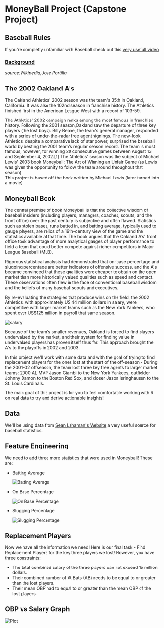 <H1>MoneyBall Project (Capstone Project)</H1>
<h2>Baseball Rules</h2>
If you're completly unfamiliar with Baseball check out this
<a href="https://youtu.be/0bKkGeROiPA">very usefull video</a>
<h3><a href="http://https://youtu.be/Tzin1DgexlE">Background</a></h3>
<i>source:Wikipedia,Jose Portilla</i><br>
<h2>The 2002 Oakland A's</h2>
<p> The Oakland Athletics' 2002 season was the team's 35th in Oakland, California. It was also the 102nd season in
franchise history. The Athletics finished first in the American League West with a record of 103-59.

The Athletics' 2002 campaign ranks among the most famous in franchise history. Following the 2001 season,Oakland
saw the departure of three key players (the lost boys). Billy Beane, the team's general manager, responded with a
series of under-the-radar free agent signings. The new-look Athletics, despite a comparative lack of star power,
surprised the baseball world by besting the 2001 team's regular season record. The team is most famous, however, for
winning 20 consecutive games between August 13 and September 4, 2002.[1] The Athletics' season was the subject of
Michael Lewis' 2003 book Moneyball: The Art of Winning an Unfair Game (as Lewis was given the opportunity to follow
the team around throughout that season)<br>
This project is based off the book written by Michael Lewis (later turned into a movie).</p>
<h2>Moneyball Book</h2>
The central premise of book Moneyball is that the collective wisdom of baseball insiders (including players,
managers, coaches, scouts, and the front office) over the past century is subjective and often flawed. Statistics
such as stolen bases, runs batted in, and batting average, typically used to gauge players, are relics of a
19th-century view of the game and the statistics available at that time. The book argues that the Oakland A's' front
office took advantage of more analytical gauges of player performance to field a team that could better compete
against richer competitors in Major League Baseball (MLB).

Rigorous statistical analysis had demonstrated that on-base percentage and slugging percentage are better indicators
of offensive success, and the A's became convinced that these qualities were cheaper to obtain on the open market
than more historically valued qualities such as speed and contact. These observations often flew in the face of
conventional baseball wisdom and the beliefs of many baseball scouts and executives.

By re-evaluating the strategies that produce wins on the field, the 2002 Athletics, with approximately US 44 million
dollars in salary, were competitive with larger market teams such as the New York Yankees, who spent over US$125
million in payroll that same season.

![salary](https://github.com/OmkarNinav/MoneyBall/assets/127706918/f2b96b8b-aabf-4998-979e-ac9e42547501.png)


Because of the team's smaller revenues, Oakland is forced to find players undervalued by the market, and their
system for finding value in undervalued players has proven itself thus far. This approach brought the A's to the
playoffs in 2002 and 2003.

In this project we'll work with some data and with the goal of trying to find replacement players for the ones lost
at the start of the off-season - During the 2001–02 offseason, the team lost three key free agents to larger market
teams: 2000 AL MVP Jason Giambi to the New York Yankees, outfielder Johnny Damon to the Boston Red Sox, and closer
Jason Isringhausen to the St. Louis Cardinals.

The main goal of this project is for you to feel comfortable working with R on real data to try and derive
actionable insights!
    
## Data
We'll be using data from <a href="http://seanlahman.com/download-baseball-database/"> Sean Lahaman's Website</a> a very
useful source for baseball statistics.

## Feature Engineering
We need to add three more statistics that were used in Moneyball! These are:
<ul>
<li>Batting Average
  
![Batting Average](https://github.com/OmkarNinav/MoneyBall/assets/127706918/a7ef62f4-12d8-44a6-a77e-0853443b53d7.png)

</li>
<li>On Base Percentage

![On Base Percentage](https://github.com/OmkarNinav/MoneyBall/assets/127706918/2633faae-f8f8-493f-aaea-92f8b8687d0a.png)
</li>
<li>Slugging Percentage
  
![Slugging Percentage](https://github.com/OmkarNinav/MoneyBall/assets/127706918/18964658-1919-48e9-9dcf-e3b3909ffd0f.png)
</li>
</ul>

## Replacement Players
Now we have all the information we need! Here is our final task - Find Replacement Players for the key three players we lost! However, you have three constraints:

- The total combined salary of the three players can not exceed 15 million dollars.
- Their combined number of At Bats (AB) needs to be equal to or greater than the lost players.
- Their mean OBP had to equal to or greater than the mean OBP of the lost players

## OBP vs Salary Graph

![Plot](https://github.com/OmkarNinav/MoneyBall/assets/127706918/2fb1c179-d274-4cfa-a920-27e91279c66e.png)

